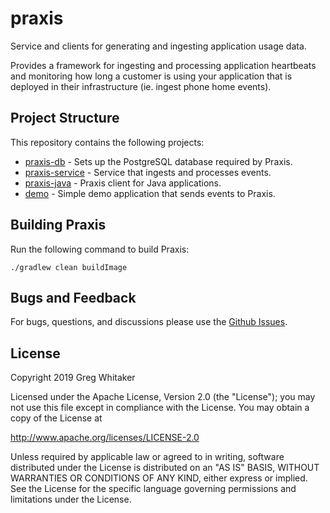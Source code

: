 # praxis
Service and clients for generating and ingesting application usage data.

Provides a framework for ingesting and processing application heartbeats and monitoring how long a customer is using your
application that is deployed in their infrastructure (ie. ingest phone home events).

## Project Structure
This repository contains the following projects:

- [praxis-db](praxis-db) - Sets up the PostgreSQL database required by Praxis.
- [praxis-service](praxis-service) - Service that ingests and processes events.
- [praxis-java](praxis-java) - Praxis client for Java applications.
- [demo](demo) - Simple demo application that sends events to Praxis.

## Building Praxis
Run the following command to build Praxis:

    ./gradlew clean buildImage

## Bugs and Feedback
For bugs, questions, and discussions please use the [Github Issues](https://github.com/gregwhitaker/praxis/issues).

## License
Copyright 2019 Greg Whitaker

Licensed under the Apache License, Version 2.0 (the "License");
you may not use this file except in compliance with the License.
You may obtain a copy of the License at

   http://www.apache.org/licenses/LICENSE-2.0

Unless required by applicable law or agreed to in writing, software
distributed under the License is distributed on an "AS IS" BASIS,
WITHOUT WARRANTIES OR CONDITIONS OF ANY KIND, either express or implied.
See the License for the specific language governing permissions and
limitations under the License.